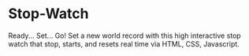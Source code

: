 # Stop-Watch
Ready... Set... Go! Set a new world record with this high interactive stop watch that stop, starts, and resets real time via HTML, CSS, Javascript. 
